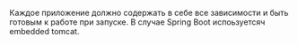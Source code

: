 Каждое приложение должно содержать в себе все зависимости и быть готовым к работе при запуске. В случае Spring Boot испоьзуетсяч embedded tomcat. 